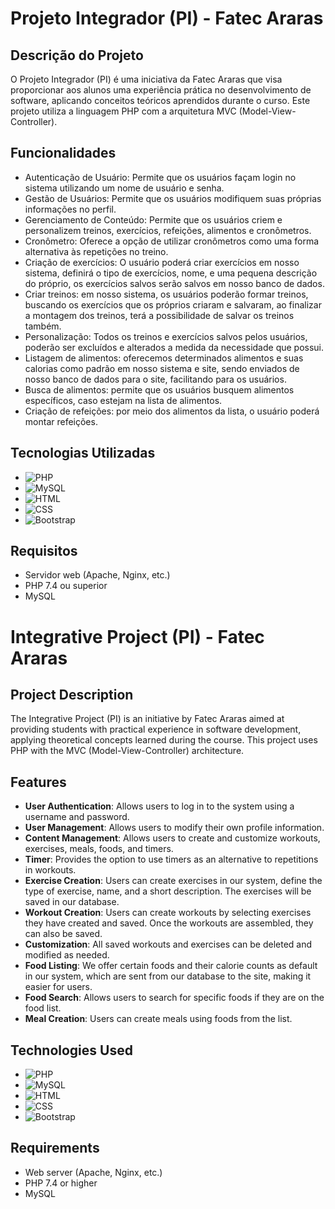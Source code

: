 # Projeto Integrador (PI) - Fatec Araras

## Descrição do Projeto

O Projeto Integrador (PI) é uma iniciativa da Fatec Araras que visa proporcionar aos alunos uma experiência prática no desenvolvimento de software, aplicando conceitos teóricos aprendidos durante o curso. Este projeto utiliza a linguagem PHP com a arquitetura MVC (Model-View-Controller).

## Funcionalidades

- Autenticação de Usuário: Permite que os usuários façam login no sistema utilizando um nome de usuário e senha.
-	Gestão de Usuários: Permite que os usuários modifiquem suas próprias informações no perfil.
-	Gerenciamento de Conteúdo: Permite que os usuários criem e personalizem treinos, exercícios, refeições, alimentos e cronômetros.
-	Cronômetro: Oferece a opção de utilizar cronômetros como uma forma alternativa às repetições no treino.
-	Criação de exercícios: O usuário poderá criar exercícios em nosso sistema, definirá o tipo de exercícios, nome, e uma pequena descrição do próprio, os exercícios salvos serão salvos em nosso banco de dados.
-	Criar treinos: em nosso sistema, os usuários poderão formar treinos, buscando os exercícios que os próprios criaram e salvaram, ao finalizar a montagem dos treinos, terá a possibilidade de salvar os treinos também.
-	Personalização: Todos os treinos e exercícios salvos pelos usuários, poderão ser excluídos e alterados a medida da necessidade que possui.
-	Listagem de alimentos: oferecemos determinados alimentos e suas calorias como padrão em nosso sistema e site, sendo enviados de nosso banco de dados para o site, facilitando para os usuários.
-	Busca de alimentos: permite que os usuários busquem alimentos específicos, caso estejam na lista de alimentos.
-	Criação de refeições: por meio dos alimentos da lista, o usuário poderá montar refeições.


## Tecnologias Utilizadas

- ![PHP](https://img.shields.io/badge/PHP-7.4+-blue)
- ![MySQL](https://img.shields.io/badge/MySQL-5.7+-orange)
- ![HTML](https://img.shields.io/badge/HTML-5-red)
- ![CSS](https://img.shields.io/badge/CSS-3-blue)
- ![Bootstrap](https://img.shields.io/badge/Bootstrap-4-purple)

## Requisitos

- Servidor web (Apache, Nginx, etc.)
- PHP 7.4 ou superior
- MySQL

# Integrative Project (PI) - Fatec Araras

## Project Description

The Integrative Project (PI) is an initiative by Fatec Araras aimed at providing students with practical experience in software development, applying theoretical concepts learned during the course. This project uses PHP with the MVC (Model-View-Controller) architecture.

## Features

- **User Authentication**: Allows users to log in to the system using a username and password.
- **User Management**: Allows users to modify their own profile information.
- **Content Management**: Allows users to create and customize workouts, exercises, meals, foods, and timers.
- **Timer**: Provides the option to use timers as an alternative to repetitions in workouts.
- **Exercise Creation**: Users can create exercises in our system, define the type of exercise, name, and a short description. The exercises will be saved in our database.
- **Workout Creation**: Users can create workouts by selecting exercises they have created and saved. Once the workouts are assembled, they can also be saved.
- **Customization**: All saved workouts and exercises can be deleted and modified as needed.
- **Food Listing**: We offer certain foods and their calorie counts as default in our system, which are sent from our database to the site, making it easier for users.
- **Food Search**: Allows users to search for specific foods if they are on the food list.
- **Meal Creation**: Users can create meals using foods from the list.

## Technologies Used

- ![PHP](https://img.shields.io/badge/PHP-7.4+-blue)
- ![MySQL](https://img.shields.io/badge/MySQL-5.7+-orange)
- ![HTML](https://img.shields.io/badge/HTML-5-red)
- ![CSS](https://img.shields.io/badge/CSS-3-blue)
- ![Bootstrap](https://img.shields.io/badge/Bootstrap-4-purple)

## Requirements

- Web server (Apache, Nginx, etc.)
- PHP 7.4 or higher
- MySQL
